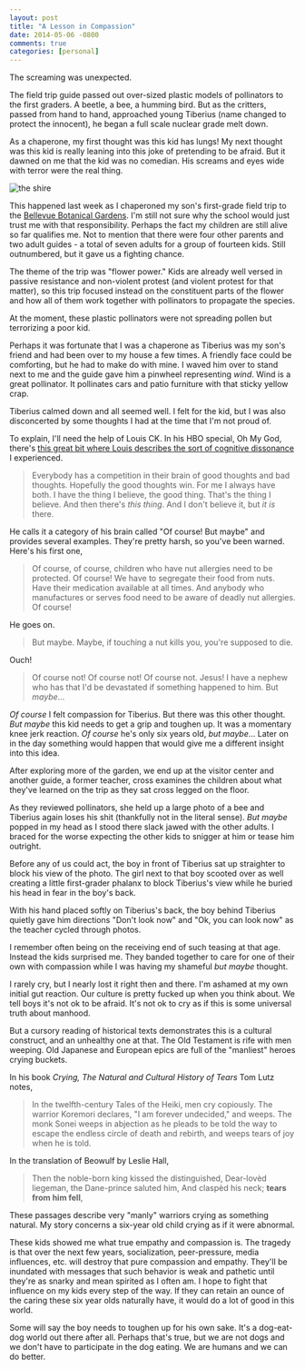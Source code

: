 ```yaml
---
layout: post
title: "A Lesson in Compassion"
date: 2014-05-06 -0800
comments: true
categories: [personal]
---
```


The screaming was unexpected.

The field trip guide passed out over-sized plastic models of pollinators to the first graders. A beetle, a bee, a humming bird. But as the critters, passed from hand to hand, approached young Tiberius (name changed to protect the innocent), he began a full scale nuclear grade melt down.

As a chaperone, my first thought was this kid has lungs! My next thought was this kid is really leaning into this joke of pretending to be afraid. But it dawned on me that the kid was no comedian. His screams and eyes wide with terror were the real thing.

![the shire](https://cloud.githubusercontent.com/assets/19977/2872025/082e8590-d33c-11e3-9f31-f8a4ecc21da4.jpg)

This happened last week as I chaperoned my son's first-grade field trip to the [Bellevue Botanical Gardens](http://www.bellevuebotanical.org/). I'm still not sure why the school would just trust me with that responsibility. Perhaps the fact my children are still alive so far qualifies me. Not to mention that there were four other parents and two adult guides - a total of seven adults for a group of fourteen kids. Still outnumbered, but it gave us a fighting chance.

The theme of the trip was "flower power." Kids are already well versed in passive resistance and non-violent protest (and violent protest for that matter), so this trip focused instead on the constituent parts of the flower and how all of them work together with pollinators to propagate the species.

At the moment, these plastic pollinators were not spreading pollen but terrorizing a poor kid.

Perhaps it was fortunate that I was a chaperone as Tiberius was my son's friend and had been over to my house a few times. A friendly face could be comforting, but he had to make do with mine. I waved him over to stand next to me and the guide gave him a pinwheel representing _wind_. Wind is a great pollinator. It pollinates cars and patio furniture with that sticky yellow crap.

Tiberius calmed down and all seemed well. I felt for the kid, but I was also disconcerted by some thoughts I had at the time that I'm not proud of.

To explain, I'll need the help of Louis CK. In his HBO special, Oh My God, there's [this great bit where Louis describes the sort of cognitive dissonance](https://www.youtube.com/watch?v=bkjmzEEQUlE) I experienced. 

> Everybody has a competition in their brain of good thoughts and bad thoughts. Hopefully the good thoughts win. For me I always have both. I have the thing I believe, the good thing. That's the thing I believe. And then there's _this thing_. And I don't believe it, but _it is_ there.

He calls it a category of his brain called "Of course! But maybe" and provides several examples. They're pretty harsh, so you've been warned. Here's his first one,

> Of course, of course, children who have nut allergies need to be protected. Of course! We have to segregate their food from nuts. Have their medication available at all times. And anybody who manufactures or serves food need to be aware of deadly nut allergies. Of course!

He goes on.

> But maybe. Maybe, if touching a nut kills you, you're supposed to die.

Ouch! 

> Of course not! Of course not! Of course not. Jesus! I have a nephew who has that I'd be devastated if something happened to him. But _maybe_...

_Of course_ I felt compassion for Tiberius. But there was this other thought. _But maybe_ this kid needs to get a grip and toughen up. It was a momentary knee jerk reaction. _Of course_ he's only six years old, _but maybe_... Later on in the day something would happen that would give me a different insight into this idea.

After exploring more of the garden, we end up at the visitor center and another guide, a former teacher, cross examines the children about what they've learned on the trip as they sat cross legged on the floor.

As they reviewed pollinators, she held up a large photo of a bee and Tiberius again loses his shit (thankfully not in the literal sense). _But maybe_ popped in my head as I stood there slack jawed with the other adults. I braced for the worse expecting the other kids to snigger at him or tease him outright.

Before any of us could act, the boy in front of Tiberius sat up straighter to block his view of the photo. The girl next to that boy scooted over as well creating a little first-grader phalanx to block Tiberius's view while he buried his head in fear in the boy's back.

With his hand placed softly on Tiberius's back, the boy behind Tiberius quietly gave him directions "Don't look now" and "Ok, you can look now" as the teacher cycled through photos.

I remember often being on the receiving end of such teasing at that age. Instead the kids surprised me. They banded together to care for one of their own with compassion while I was having my shameful _but maybe_ thought.

I rarely cry, but I nearly lost it right then and there. I'm ashamed at my own initial gut reaction. Our culture is pretty fucked up when you think about. We tell boys it's not ok to be afraid. It's not ok to cry as if this is some universal truth about manhood.

But a cursory reading of historical texts demonstrates this is a cultural construct, and an unhealthy one at that. The Old Testament is rife with men weeping. Old Japanese and European epics are full of the "manliest" heroes crying buckets.

In his book _Crying, The Natural and Cultural History of Tears_ Tom Lutz notes,

> In the twelfth-century Tales of the Heiki, men cry copiously. The warrior Koremori declares, "I am forever undecided," and weeps. The monk Sonei weeps in abjection as he pleads to be told the way to escape the endless circle of death and rebirth, and weeps tears of joy when he is told.

In the translation of Beowulf by Leslie Hall,

> Then the noble-born king kissed the distinguished, Dear-lovèd liegeman, the Dane-prince saluted him, And claspèd his neck; __tears from him fell__,

These passages describe very "manly" warriors crying as something natural. My story concerns a six-year old child crying as if it were abnormal.

These kids showed me what true empathy and compassion is. The tragedy is that over the next few years, socialization, peer-pressure, media influences, etc. will destroy that pure compassion and empathy. They'll be inundated with messages that such behavior is weak and pathetic until they're as snarky and mean spirited as I often am. I hope to fight that influence on my kids every step of the way. If they can retain an ounce of the caring these six year olds naturally have, it would do a lot of good in this world.

Some will say the boy needs to toughen up for his own sake. It's a dog-eat-dog world out there after all. Perhaps that's true, but we are not dogs and we don't have to participate in the dog eating. We are humans and we can do better.
